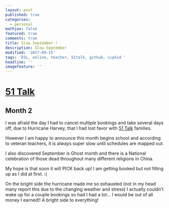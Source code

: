 ```yaml
---
layout: post
published: true
categories:
  - personal
mathjax: false
featured: true
comments: true
title: Slow September !
description: Slow September
modified: '2017-09-15'
tags: 'ESL, online, teacher, 51talk, github, vipkid '
headline: ''
imagefeature: ''
---
```

<h1><a href="http://www.51talk.com/na?referrer=4825373">51 Talk</a></h1>

<h2>Month 2</h2>

<p>I was afraid the day I had to cancel multiple bookings and take several days off, due to Hurricane Harvey, that I had lost favor with <a href="http://www.51talk.com/na?referrer=4825373">51 Talk</a> families.</p>

<p>However I am happy to announce this month begins school and according to veteran teachers, it is always super slow until schedules are mapped out.</p>

<p>I also discovered September is Ghost month and there is a National celebration of those dead throughout many different religions in China. </p>

<p>My hope is that soon it will PICK back up! I am getting booked but not filling up as I did at first. :(</p>

<p>On the bright side the hurricane made me so exhausted (not in my head many report this due to the changing weather and stress) I actually couldn&#8217;t wake up for a couple bookings so had I had a lot&#8230; I would be out of all money I earned!! A bright side to everything!</p>